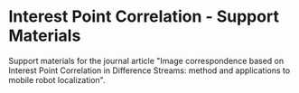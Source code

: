 # Interest Point Correlation - Support Materials

Support materials for the journal article "Image correspondence based on Interest Point Correlation in Difference Streams: method and applications to mobile robot localization".
